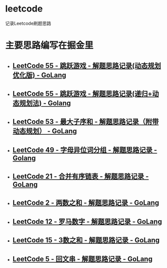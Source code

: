 # leetcode
记录Leetcode刷题思路

# 主要思路编写在掘金里
* ## [LeetCode 55 - 跳跃游戏 - 解题思路记录(动态规划优化版) - GoLang](https://juejin.im/post/5ed2038be51d4578a475f39e)
* ## [LeetCode 55 - 跳跃游戏 - 解题思路记录(递归+动态规划法) - Golang](https://juejin.im/post/5ed14a8f51882542e85415d4)
* ## [LeetCode 53 - 最大子序和 - 解题思路记录（附带动态规划） - GoLang](https://juejin.im/post/5ecfc8e7f265da7714710ca3)
* ## [LeetCode 49 - 字母异位词分组 - 解题思路记录 - Golang](https://juejin.im/post/5ece7595e51d4578a475eed3)
* ## [LeetCode 21 - 合并有序链表 - 解题思路记录 - GoLang](https://juejin.im/post/5eccc867f265da7711699d6f)
* ## [LeetCode 2 - 两数之和 - 解题思路记录 - GoLang](https://juejin.im/post/5ecd2a5ee51d45784f800045)
* ## [LeetCode 12 - 罗马数字 - 解题思路记录 - GoLang](https://juejin.im/post/5eca7bd4f265da76c67c8de6)
* ## [LeetCode 15 - 3数之和 - 解题思路记录 - GoLang](https://juejin.im/post/5eca27ee6fb9a047a86217d9)
* ## [LeetCode 5 - 回文串 - 解题思路记录 - GoLang](https://juejin.im/post/5ec92a116fb9a0479c56c04c)
